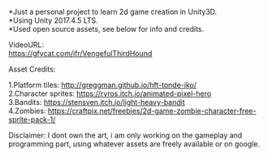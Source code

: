 *Just a personal project to learn 2d game creation in Unity3D.<br/>
*Using Unity 2017.4.5 LTS.<br/>
*Used open source assets, see below for info and credits.

VideoURL:<br/>
https://gfycat.com/ifr/VengefulThirdHound

Asset Credits:

1.Platform tiles: http://greggman.github.io/hft-tonde-iko/<br/>
2.Character sprites: https://rvros.itch.io/animated-pixel-hero<br/>
3.Bandits: https://stensven.itch.io/light-heavy-bandit<br/>
4.Zombies: https://craftpix.net/freebies/2d-game-zombie-character-free-sprite-pack-1/<br/>

Disclaimer: I dont own the art, i am only working on the gameplay and programming part, using whatever assets are freely available or on google.

